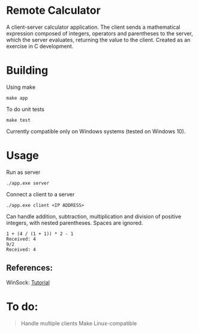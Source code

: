 # Remote Calculator

A client-server calculator application. The client sends a mathematical expression composed of integers, operators and parentheses to the server, which the server evaluates, returning the value to the client. Created as an exercise in C development.

# Building

Using make

    make app

To do unit tests

    make test

Currently compatible only on Windows systems (tested on Windows 10).

# Usage

Run as server

    ./app.exe server

Connect a client to a server

    ./app.exe client <IP ADDRESS>

Can handle addition, subtraction, multiplication and division of positive integers, with nested parentheses. Spaces are ignored.

    1 + (4 / (1 + 1)) * 2 - 1
    Received: 4
    9/2
    Received: 4

## References:

WinSock: [Tutorial](https://www.binarytides.com/winsock-socket-programming-tutorial/)

# To do:
> Handle multiple clients
> Make Linux-compatible

